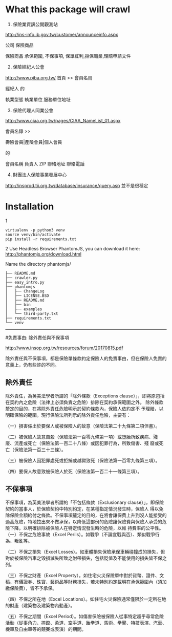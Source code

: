 # What this package will crawl

1. 保險業資訊公開觀測站

http://ins-info.ib.gov.tw/customer/announceinfo.aspx

公司 保險商品

保險商品
承保範圍, 不保事項, 保單紅利,拒保職業,理賠申請文件


2. 保險經紀人公會

http://www.piba.org.tw/
首頁  >>  會員名冊

經紀人 的

執業型態	執業單位	服務單位地址

3. 保險代理人同業公會

http://www.ciaa.org.tw/pages/CIAA_NameList_01.aspx

會員名錄 >> 	

壽險會員|產險會員|個人會員

的

會員名稱	負責人	ZIP	聯絡地址	聯絡電話


4. 財團法人保險事業發展中心

http://insprod.tii.org.tw/database/insurance/query.asp
並不是很穩定


# Installation
1

```
virtualenv -p python3 venv
source venv/bin/activate
pip install -r requirements.txt
```


2
Use Headless Browser PhantomJS, you can download it here:
http://phantomjs.org/download.html

Name the directory phantomjs/

```
├── README.md
├── crawler.py
├── easy_intro.py
├── phantomjs
│   ├── ChangeLog
│   ├── LICENSE.BSD
│   ├── README.md
│   ├── bin
│   ├── examples
│   └── third-party.txt
├── requirements.txt
└── venv
```

---

#免責事由: 除外責任與不保事項

http://www.insop.org.tw/resources/forum/20170815.pdf

除外責任與不保事項，都是保險單條款約定保險人的免責事由，但在保險人免責的意義上，仍有些許的不同。

## 除外責任
除外責任，為英美法學者所謂的「除外條款（Exceptions clause）」，即將原包括在契約內之危險（法律上必須負責之危險）排除在契約承保範圍之外。
除外條款釐定的目的，在將除外責任危險明示於契約條款內，保險人依約定不
予理賠，以明確保險的範圍。現行保險法所列示的除外責任危險，主要有：

（一）損害係出於要保人或被保險人的故意（保險法第二十九條第二項但書）。

（二）被保險人故意自殺（保險法第一百零九條第一項）或墮胎所致疾病、殘
廢、流產或死亡（保險法第一百二十八條）或因犯罪行為，所致傷害、殘
廢或死亡（保險法第一百三十三條）。

（三）被保險人因犯罪處死或拒捕或越獄致死（保險法第一百零九條第三項）。

（四）要保人故意致被保險人於死（保險法第一百二十一條第三項）。

## 不保事項
不保事項，為英美法學者所謂的「不包括條款（Exclusionary clause）」，即保險契約的當事人，於保險契約中特別約定，在某種指定情況發生時，保險人
得以免除保險金額給付之條款。不保事項釐定的目的，在將會讓保費上升到沒人能接受的過高危險，特地拉出來不做承保，以降低這部份的危險讓保險費與保險人承受的危險下降，以明確排除被保險人在特定情況發生時的危險，以維
持費率的公平性。
（一）不保之危險事故（Excel Perils）。如戰爭（不論宣戰與否）、類似戰爭行為、叛亂等。

（二）不保之損失（Excel Losses）。如車體損失保險承保車輛碰撞成的損失，但對於被保險汽車之毀損滅失所致之附帶損失，包括貶值及不能使用的損失皆不保之列。

（三）不保之財產（Excel Property）。如住宅火災保險單中對於貨幣、證件、文稿、有價證券、珠寶、藝術品等財務損失，若未特別約定載明在承保範圍內（須加繳保險費），皆不予承保。

（四）不保之所在地（Excel Locations）。如住宅火災保險通常僅限於一定所在地的財產（建築物及建築物內動產）。

（五）不保之期間（Excel Period）。如傷害保險被保險人從事特定超乎尋常危險活動（從事角力、摔跤、柔道、空手道、跆拳道、馬術、拳擊、特技表演、汽車、機車及自由車等的競賽或表演）的期間。